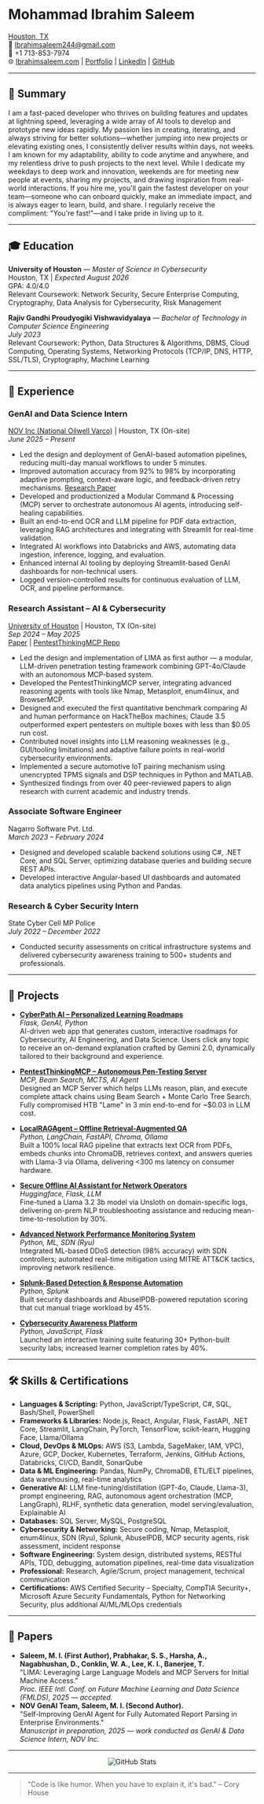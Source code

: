 # Mohammad Ibrahim Saleem

[Houston, TX](https://goo.gl/maps/2Qw6Qw)  
📧 [Ibrahimsaleem244@gmail.com](mailto:Ibrahimsaleem244@gmail.com)  
📱 +1 713-853-7974  
🌐 [Ibrahimsaleem.com](https://ibrahimsaleem.com) | [Portfolio](https://ibrahimsaleem-portfolio.web.app) | [LinkedIn](https://linkedin.com/in/ibrahimsaleem91) | [GitHub](https://github.com/ibrahimsaleem)

---

## 📝 Summary

I am a fast-paced developer who thrives on building features and updates at lightning speed, leveraging a wide array of AI tools to develop and prototype new ideas rapidly. My passion lies in creating, iterating, and always striving for better solutions—whether jumping into new projects or elevating existing ones, I consistently deliver results within days, not weeks. I am known for my adaptability, ability to code anytime and anywhere, and my relentless drive to push projects to the next level. While I dedicate my weekdays to deep work and innovation, weekends are for meeting new people at events, sharing my projects, and drawing inspiration from real-world interactions. If you hire me, you'll gain the fastest developer on your team—someone who can onboard quickly, make an immediate impact, and is always eager to learn, build, and share. I regularly receive the compliment: "You're fast!"—and I take pride in living up to it.

---

## 🎓 Education

**University of Houston** — *Master of Science in Cybersecurity*  
Houston, TX | *Expected August 2026*  
GPA: 4.0/4.0  
Relevant Coursework: Network Security, Secure Enterprise Computing, Cryptography, Data Analysis for Cybersecurity, Risk Management

**Rajiv Gandhi Proudyogiki Vishwavidyalaya** — *Bachelor of Technology in Computer Science Engineering*  
*July 2023*  
Relevant Coursework: Python, Data Structures & Algorithms, DBMS, Cloud Computing, Operating Systems, Networking Protocols (TCP/IP, DNS, HTTP, SSL/TLS), Cryptography, Machine Learning

---

## 💼 Experience

### GenAI and Data Science Intern  
[NOV Inc (National Oilwell Varco)](https://www.nov.com/) | Houston, TX (On-site)  
*June 2025 – Present*
- Led the design and deployment of GenAI-based automation pipelines, reducing multi-day manual workflows to under 5 minutes.
- Improved automation accuracy from 92% to 98% by incorporating adaptive prompting, context-aware logic, and feedback-driven retry mechanisms. [Research Paper](https://drive.google.com/file/d/1tKYCUA9syAOHOwg30E3aGUAesBG9fLO8/view?usp=sharing)
- Developed and productionized a Modular Command & Processing (MCP) server to orchestrate autonomous AI agents, introducing self-healing capabilities.
- Built an end-to-end OCR and LLM pipeline for PDF data extraction, leveraging RAG architectures and integrating with Streamlit for real-time validation.
- Integrated AI workflows into Databricks and AWS, automating data ingestion, inference, logging, and evaluation.
- Enhanced internal AI tooling by deploying Streamlit-based GenAI dashboards for non-technical users.
- Logged version-controlled results for continuous evaluation of LLM, OCR, and pipeline performance.

### Research Assistant – AI & Cybersecurity  
[University of Houston](https://www.uh.edu/) | Houston, TX (On-site)  
*Sep 2024 – May 2025*  
[Paper](https://drive.google.com/file/d/1tKYCUA9syAOHOwg30E3aGUAesBG9fLO8/view?usp=sharing) | [PentestThinkingMCP Repo](https://github.com/ibrahimsaleem/PentestThinkingMCP)
- Led the design and implementation of LIMA as first author — a modular, LLM-driven penetration testing framework combining GPT-4o/Claude with an autonomous MCP-based system.
- Developed the PentestThinkingMCP server, integrating advanced reasoning agents with tools like Nmap, Metasploit, enum4linux, and BrowserMCP.
- Designed and executed the first quantitative benchmark comparing AI and human performance on HackTheBox machines; Claude 3.5 outperformed expert pentesters on multiple boxes with less than $0.05 run cost.
- Contributed novel insights into LLM reasoning weaknesses (e.g., GUI/tooling limitations) and adaptive failure points in real-world cybersecurity environments.
- Implemented a secure automotive IoT pairing mechanism using unencrypted TPMS signals and DSP techniques in Python and MATLAB.
- Synthesized findings from over 40 peer-reviewed papers to align research with current academic and industry trends.

### Associate Software Engineer  
Nagarro Software Pvt. Ltd.  
*March 2023 – February 2024*
- Designed and developed scalable backend solutions using C#, .NET Core, and SQL Server, optimizing database queries and building secure REST APIs.
- Developed interactive Angular-based UI dashboards and automated data analytics pipelines using Python and Pandas.

### Research & Cyber Security Intern  
State Cyber Cell MP Police  
*July 2022 – December 2022*
- Conducted security assessments on critical infrastructure systems and delivered cybersecurity awareness training to 500+ students and professionals.

---

## 🚀 Projects

- **[CyberPath AI – Personalized Learning Roadmaps](https://cyber-lvwe.onrender.com/)**  
  *Flask, GenAI, Python*  
  AI-driven web app that generates custom, interactive roadmaps for Cybersecurity, AI Engineering, and Data Science. Users click any topic to receive an on-demand explanation crafted by Gemini 2.0, dynamically tailored to their background and experience.

- **[PentestThinkingMCP – Autonomous Pen-Testing Server](https://smithery.ai/server/@ibrahimsaleem/pentestthinkingmcp)**  
  *MCP, Beam Search, MCTS, AI Agent*  
  Designed an MCP Server which helps LLMs reason, plan, and execute complete attack chains using Beam Search + Monte Carlo Tree Search. Fully compromised HTB "Lame" in 3 min end-to-end for ~$0.03 in LLM cost.

- **[LocalRAGAgent – Offline Retrieval-Augmented QA](https://github.com/ibrahimsaleem/LocalRAGAgent)**  
  *Python, LangChain, FastAPI, Chroma, Ollama*  
  Built a 100% local RAG pipeline that extracts text OCR from PDFs, embeds chunks into ChromaDB, retrieves context, and answers queries with Llama-3 via Ollama, delivering <300 ms latency on consumer hardware.

- **[Secure Offline AI Assistant for Network Operators](https://huggingface.co/datasets/ibrahimsaleem91/TroubleNet)**  
  *Huggingface, Flask, LLM*  
  Fine-tuned a Llama 3.2 3b model via Unsloth on domain-specific logs, delivering on-prem NLP troubleshooting assistance and reducing mean-time-to-resolution by 30%.

- **[Advanced Network Performance Monitoring System](https://github.com/ibrahimsaleem/ML-DDOS-Detection-Project)**  
  *Python, ML, SDN (Ryu)*  
  Integrated ML-based DDoS detection (98% accuracy) with SDN controllers; automated real-time mitigation using MITRE ATT&CK tactics, improving network resilience.

- **[Splunk-Based Detection & Response Automation](https://github.com/ibrahimsaleem)**  
  *Python, Splunk*  
  Built security dashboards and AbuseIPDB-powered reputation scoring that cut manual triage workload by 45%.

- **[Cybersecurity Awareness Platform](https://sctool.web.app/)**  
  *Python, JavaScript, Flask*  
  Launched an interactive training suite featuring 30+ Python-built security labs; increased learner completion rates by 40%.

---

## 🛠️ Skills & Certifications

- **Languages & Scripting:** Python, JavaScript/TypeScript, C#, SQL, Bash/Shell, PowerShell
- **Frameworks & Libraries:** Node.js, React, Angular, Flask, FastAPI, .NET Core, Streamlit, LangChain, PyTorch, TensorFlow, scikit-learn, Hugging Face, Llama/Ollama
- **Cloud, DevOps & MLOps:** AWS (S3, Lambda, SageMaker, IAM, VPC), Azure, GCP, Docker, Kubernetes, Terraform, Jenkins, GitHub Actions, Databricks, CI/CD, Bandit, SonarQube
- **Data & ML Engineering:** Pandas, NumPy, ChromaDB, ETL/ELT pipelines, data warehousing, real-time analytics
- **Generative AI:** LLM fine-tuning/distillation (GPT-4o, Claude, Llama-3), prompt engineering, RAG, autonomous agent orchestration (MCP, LangGraph), RLHF, synthetic data generation, model serving/evaluation, Explainable AI
- **Databases:** SQL Server, MySQL, PostgreSQL
- **Cybersecurity & Networking:** Secure coding, Nmap, Metasploit, enum4linux, SDN (Ryu), Splunk, AbuseIPDB, MCP security agents, risk assessment, incident response
- **Software Engineering:** System design, distributed systems, RESTful APIs, TDD, debugging, automation pipelines, real-time data visualization
- **Professional:** Research, Agile/Scrum, project management, technical communication
- **Certifications:** AWS Certified Security – Specialty, CompTIA Security+, Microsoft Azure Security Fundamentals, Python for Networking Security, plus additional AI/ML/MLOps credentials

---

## 📄 Papers

- **Saleem, M. I. (First Author), Prabhakar, S. S., Harsha, A., Nagabhushan, D., Conklin, W. A., Lee, K. I., Banerjee, T.**  
  "LIMA: Leveraging Large Language Models and MCP Servers for Initial Machine Access."  
  *Proc. IEEE Intl. Conf. on Future Machine Learning and Data Science (FMLDS), 2025 — accepted.*
- **NOV GenAI Team, Saleem, M. I. (Second Author).**  
  "Self-Improving GenAI Agent for Fully Automated Report Parsing in Enterprise Environments."  
  *Manuscript in preparation, 2025 — work conducted as GenAI & Data Science Intern, NOV Inc.*

---

<p align="center">
  <img src="https://github-readme-stats.vercel.app/api?username=ibrahimsaleem&show_icons=true&theme=radical" alt="GitHub Stats" />
</p>

---

> "Code is like humor. When you have to explain it, it's bad." – Cory House


